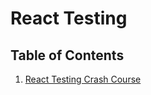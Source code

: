 # React Testing

## Table of Contents

1. [React Testing Crash Course](./javascript.react-js.testing.react-testing-crash-course.md)
